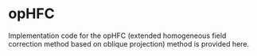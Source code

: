 # opHFC
Implementation code for the opHFC (extended homogeneous field correction method based on oblique projection) method is provided here.
